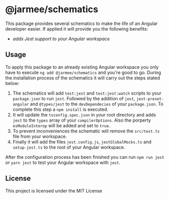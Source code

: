 # @jarmee/schematics

This package provides several schematics to make the life of an Angular developer easier. If applied it will provide you the following benefits:

- _adds Jest support to your Angular workspace_

## Usage

To apply this package to an already existing Angular workspace you only have to execute `ng add @jarmee/schematics` and you're good to go. During the installation process of the schematics it will carry out the steps stated below:

1. The schematics will add `test:jest` and `test:jest:watch` scripts to your `package.json` to run `jest`. Followed by the addition of `jest`, `jest-preset-angular` and `@types/jest` to the `devDependecies` of your `package.json`. To complete this step a `npm install` is executed.
2. It will update the `tsconfig.spec.json` in your root directory and adds `jest` to the `types` array of your `compilerOptions`. Also the porperty `esModuleInterop` will be added and set to `true`.
3. To prevent inconveniences the schematic will remove the `src/test.ts` file from your workspace.
4. Finally it will add the files `jest.config.js`, `jestGlobalMocks.ts` and `setup-jest.ts` to the root of your Angular workspace.

After the configuration process has been finished you can run `npm run jest` or `yarn jest` to test your Angular workspace with `jest`.

## License

This project is licensed under the MIT License
